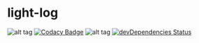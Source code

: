 
# light-log
![alt tag](https://travis-ci.org/PolSendra/loggerjs.svg?branch=master)
[![Codacy Badge](https://api.codacy.com/project/badge/Grade/959a268a2a604cbea977387ed0ce6a5c)](https://www.codacy.com/app/pol-sendra/loggerjs?utm_source=github.com&amp;utm_medium=referral&amp;utm_content=PolSendra/loggerjs&amp;utm_campaign=Badge_Grade)
![alt tag](https://david-dm.org/PolSendra/loggerjs.svg)
[![devDependencies Status](https://david-dm.org/PolSendra/loggerjs/dev-status.png)](https://david-dm.org/PolSendra/loggerjs?type=dev)
